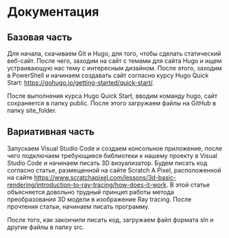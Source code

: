# Документация
## Базовая часть
Для начала, скачиваем Git и Hugo, для того, чтобы сделать статический веб-сайт. После чего, заходим на сайт с темами для сайта Hugo и ищем устраивающую нас тему с интересным дизайном. После этого, заходим в PowerShell и начинаем создавать сайт согласно курсу Hugo Quick Start: https://gohugo.io/getting-started/quick-start/.

После выполнения курса Hugo Quick Start, вводим команду hugo, сайт сохраняется в папку public. После этого загружаем файлы на GitHub в папку site_folder.
## Вариативная часть
Запускаем Visual Studio Code и создаем консольное приложение, после чего подключаем требующиеся библиотеки к нашему проекту в Visual Studio Code и начинаем писать 3D визуализатор. Будем писать код согласно статье, размещенной на сайте Scratch A Pixel, расположенной на сайте https://www.scratchapixel.com/lessons/3d-basic-rendering/introduction-to-ray-tracing/how-does-it-work. В этой статье объясняется довольно трудный принцип работы метода преобразования 3D модели в изображение Ray tracing. После прочтения статьи, начинаем писать программу.

После того, как закончили писать код, загружаем файл формата sln и другие файлы в папку src.
